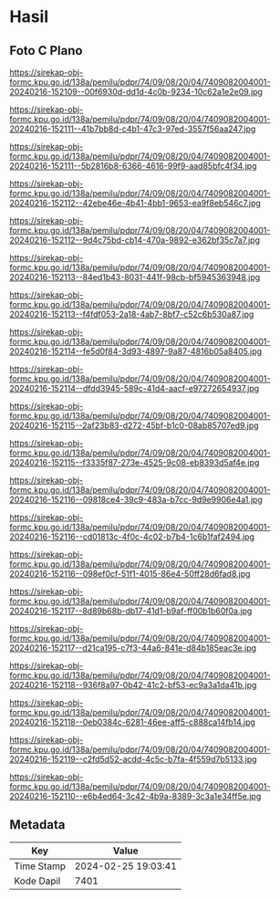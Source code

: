 # Hasil

## Foto C Plano

https://sirekap-obj-formc.kpu.go.id/138a/pemilu/pdpr/74/09/08/20/04/7409082004001-20240216-152109--00f6930d-dd1d-4c0b-9234-10c62a1e2e09.jpg

https://sirekap-obj-formc.kpu.go.id/138a/pemilu/pdpr/74/09/08/20/04/7409082004001-20240216-152111--41b7bb8d-c4b1-47c3-97ed-3557f56aa247.jpg

https://sirekap-obj-formc.kpu.go.id/138a/pemilu/pdpr/74/09/08/20/04/7409082004001-20240216-152111--5b2816b8-6366-4616-99f9-aad85bfc4f34.jpg

https://sirekap-obj-formc.kpu.go.id/138a/pemilu/pdpr/74/09/08/20/04/7409082004001-20240216-152112--42ebe46e-4b41-4bb1-9653-ea9f8eb546c7.jpg

https://sirekap-obj-formc.kpu.go.id/138a/pemilu/pdpr/74/09/08/20/04/7409082004001-20240216-152112--9d4c75bd-cb14-470a-9892-e362bf35c7a7.jpg

https://sirekap-obj-formc.kpu.go.id/138a/pemilu/pdpr/74/09/08/20/04/7409082004001-20240216-152113--84ed1b43-8031-441f-98cb-bf5945363948.jpg

https://sirekap-obj-formc.kpu.go.id/138a/pemilu/pdpr/74/09/08/20/04/7409082004001-20240216-152113--f4fdf053-2a18-4ab7-8bf7-c52c6b530a87.jpg

https://sirekap-obj-formc.kpu.go.id/138a/pemilu/pdpr/74/09/08/20/04/7409082004001-20240216-152114--fe5d0f84-3d93-4897-9a87-4816b05a8405.jpg

https://sirekap-obj-formc.kpu.go.id/138a/pemilu/pdpr/74/09/08/20/04/7409082004001-20240216-152114--dfdd3945-589c-41d4-aacf-e97272654937.jpg

https://sirekap-obj-formc.kpu.go.id/138a/pemilu/pdpr/74/09/08/20/04/7409082004001-20240216-152115--2af23b83-d272-45bf-b1c0-08ab85707ed9.jpg

https://sirekap-obj-formc.kpu.go.id/138a/pemilu/pdpr/74/09/08/20/04/7409082004001-20240216-152115--f3335f87-273e-4525-9c08-eb8393d5af4e.jpg

https://sirekap-obj-formc.kpu.go.id/138a/pemilu/pdpr/74/09/08/20/04/7409082004001-20240216-152116--09818ce4-39c9-483a-b7cc-9d9e9906e4a1.jpg

https://sirekap-obj-formc.kpu.go.id/138a/pemilu/pdpr/74/09/08/20/04/7409082004001-20240216-152116--cd01813c-4f0c-4c02-b7b4-1c6b1faf2494.jpg

https://sirekap-obj-formc.kpu.go.id/138a/pemilu/pdpr/74/09/08/20/04/7409082004001-20240216-152116--098ef0cf-51f1-4015-86e4-50ff28d6fad8.jpg

https://sirekap-obj-formc.kpu.go.id/138a/pemilu/pdpr/74/09/08/20/04/7409082004001-20240216-152117--8d89b68b-db17-41d1-b9af-ff00b1b60f0a.jpg

https://sirekap-obj-formc.kpu.go.id/138a/pemilu/pdpr/74/09/08/20/04/7409082004001-20240216-152117--d21ca195-c7f3-44a6-841e-d84b185eac3e.jpg

https://sirekap-obj-formc.kpu.go.id/138a/pemilu/pdpr/74/09/08/20/04/7409082004001-20240216-152118--936f8a97-0b42-41c2-bf53-ec9a3a1da41b.jpg

https://sirekap-obj-formc.kpu.go.id/138a/pemilu/pdpr/74/09/08/20/04/7409082004001-20240216-152118--0eb0384c-6281-46ee-aff5-c888ca14fb14.jpg

https://sirekap-obj-formc.kpu.go.id/138a/pemilu/pdpr/74/09/08/20/04/7409082004001-20240216-152119--c2fd5d52-acdd-4c5c-b7fa-4f559d7b5133.jpg

https://sirekap-obj-formc.kpu.go.id/138a/pemilu/pdpr/74/09/08/20/04/7409082004001-20240216-152110--e6b4ed64-3c42-4b9a-8389-3c3a1e34ff5e.jpg


## Metadata

| Key        | Value               |
| ---------- | ------------------- |
| Time Stamp | 2024-02-25 19:03:41 |
| Kode Dapil | 7401                |



